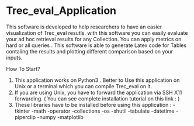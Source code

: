 # Trec_eval_Application
This software is developed to help researchers to have an easier visualization  of Trec_eval resutls. with this software you can easily evaluate your ad hoc retrieval results for any Collection. You can apply metrics on hard or all queries . This software is able to generate Latex code for Tables contaiing the results and plotting different comparison based on your inputs.

How To Start?
1. This application works on Python3 . Better to Use this application on Unix or a terminal which you can compile Trec_eval on it. 
2. If you are using Unix, you have to forward the application via SSH X11 forwarding. ( You can see complete installation tutorial on this link :  ) 
3. These libraries have to be installed before using this application : 
-tkinter  -math   -operator   -collections  -os   -shutil   -tabulate   -datetime   -piperclip    -numpy    -matplotlib

